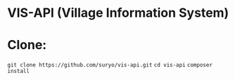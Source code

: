 # VIS-API (Village Information System)

# Clone:

`git clone https://github.com/suryo/vis-api.git`
`cd vis-api`
`composer install`
